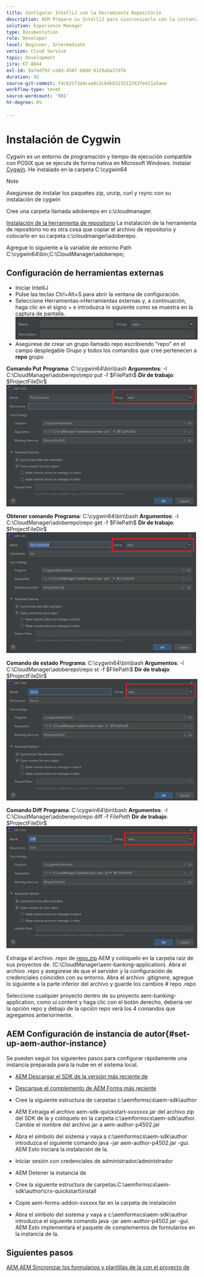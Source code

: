 ```yaml
---
title: Configurar IntelliJ con la herramienta Repositorio
description: AEM Prepare su IntelliJ para sincronizarlo con la instancia preparada para la nube de
solution: Experience Manager
type: Documentation
role: Developer
level: Beginner, Intermediate
version: Cloud Service
topic: Development
jira: KT-8844
exl-id: 9a7ed792-ca0d-458f-b8dd-9129aba37df6
duration: 92
source-git-commit: f4c621f3a9caa8c2c64b8323312343fe421a5aee
workflow-type: tm+mt
source-wordcount: '501'
ht-degree: 0%

---
```


# Instalación de Cygwin


Cygwin es un entorno de programación y tiempo de ejecución compatible con POSIX que se ejecuta de forma nativa en Microsoft Windows.
Instalar [Cygwin](https://www.cygwin.com/). He instalado en la carpeta C:\cygwin64
>[!NOTE]
> Asegúrese de instalar los paquetes zip, unzip, curl y rsync con su instalación de cygwin

Cree una carpeta llamada adoberepo en c:\cloudmanager.

[Instalación de la herramienta de repositorio](https://github.com/Adobe-Marketing-Cloud/tools/tree/master/repo) La instalación de la herramienta de repositorio no es otra cosa que copiar el archivo de repositorio y colocarlo en su carpeta c:\cloudmanger\adoberepo.

Agregue lo siguiente a la variable de entorno Path C:\cygwin64\bin;C:\CloudManager\adoberepo;

## Configuración de herramientas externas

* Iniciar IntelliJ
* Pulse las teclas Ctrl+Alt+S para abrir la ventana de configuración.
* Seleccione Herramientas->Herramientas externas y, a continuación, haga clic en el signo + e introduzca lo siguiente como se muestra en la captura de pantalla.
  ![representante](assets/repo.png)
* Asegúrese de crear un grupo llamado repo escribiendo &quot;repo&quot; en el campo desplegable Grupo y todos los comandos que cree pertenecen a **repo** grupo


**Comando Put**
**Programa**: C:\cygwin64\bin\bash
**Argumentos**: -l C:\CloudManager\adoberepo\repo put -f \$FilePath\$
**Dir de trabajo**: \$ProjectFileDir\$
![put-command](assets/put-command.png)

**Obtener comando**
**Programa**: C:\cygwin64\bin\bash
**Argumentos**: -l C:\CloudManager\adoberepo\repo get -f \$FilePath\$
**Dir de trabajo**: \$ProjectFileDir\$
![get-command](assets/get-command.png)

**Comando de estado**
**Programa**: C:\cygwin64\bin\bash
**Argumentos**: -l C:\CloudManager\adoberepo\repo st -f \$FilePath\$
**Dir de trabajo**: \$ProjectFileDir\$
![status-command](assets/status-command.png)

**Comando Diff**
**Programa**: C:\cygwin64\bin\bash
**Argumentos**: -l C:\CloudManager\adoberepo\repo diff -f $FilePath$
**Dir de trabajo**: \$ProjectFileDir\$
![diff-command](assets/diff-command.png)

Extraiga el archivo .repo de [repo.zip](assets/repo.zip) AEM y colóquelo en la carpeta raíz de sus proyectos de. (C:\CloudManager\aem-banking-application). Abra el archivo .repo y asegúrese de que el servidor y la configuración de credenciales coinciden con su entorno.
Abra el archivo .gitignore, agregue lo siguiente a la parte inferior del archivo y guarde los cambios \# repo .repo

Seleccione cualquier proyecto dentro de su proyecto aem-banking-application, como ui.content y haga clic con el botón derecho, debería ver la opción repo y debajo de la opción repo verá los 4 comandos que agregamos anteriormente.

## AEM Configuración de instancia de autor{#set-up-aem-author-instance}

Se pueden seguir los siguientes pasos para configurar rápidamente una instancia preparada para la nube en el sistema local.
* [AEM Descargar el SDK de la versión más reciente de](https://experience.adobe.com/#/downloads/content/software-distribution/es-es/aemcloud.html)

* [Descargue el complemento de AEM Forms más reciente](https://experience.adobe.com/#/downloads/content/software-distribution/es-es/aemcloud.html)

* Cree la siguiente estructura de carpetas c:\aemformscs\aem-sdk\author

* AEM Extraiga el archivo aem-sdk-quickstart-xxxxxxx.jar del archivo zip del SDK de la y colóquelo en la carpeta c:\aemformscs\aem-sdk\author. Cambie el nombre del archivo jar a aem-author-p4502.jar

* Abra el símbolo del sistema y vaya a c:\aemformscs\aem-sdk\author introduzca el siguiente comando java -jar aem-author-p4502.jar -gui. AEM Esto iniciará la instalación de la.
* Iniciar sesión con credenciales de administrador/administrador
* AEM Detener la instancia de
* Cree la siguiente estructura de carpetas.C:\aemformscs\aem-sdk\author\crx-quickstart\install
* Copie aem-forms-addon-xxxxxx.far en la carpeta de instalación
* Abra el símbolo del sistema y vaya a c:\aemformscs\aem-sdk\author introduzca el siguiente comando java -jar aem-author-p4502.jar -gui. AEM Esto implementará el paquete de complementos de formularios en la instancia de la.

## Siguientes pasos

[AEM AEM Sincronizar los formularios y plantillas de la con el proyecto de](./deploy-your-first-form.md)
